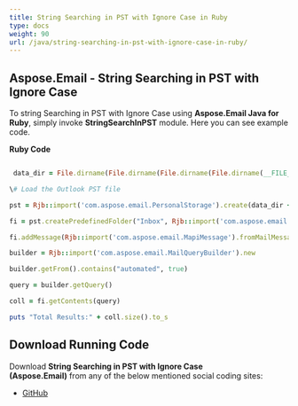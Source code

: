 ```yaml
---
title: String Searching in PST with Ignore Case in Ruby
type: docs
weight: 90
url: /java/string-searching-in-pst-with-ignore-case-in-ruby/
---
```


## **Aspose.Email - String Searching in PST with Ignore Case**
To string Searching in PST with Ignore Case using **Aspose.Email Java for Ruby**, simply invoke **StringSearchInPST** module. Here you can see example code.

**Ruby Code**

```ruby

 data_dir = File.dirname(File.dirname(File.dirname(File.dirname(__FILE__)))) + '/data/'

\# Load the Outlook PST file

pst = Rjb::import('com.aspose.email.PersonalStorage').create(data_dir + "search.pst", Rjb::import('com.aspose.email.FileFormatVersion').Unicode)

fi = pst.createPredefinedFolder("Inbox", Rjb::import('com.aspose.email.StandardIpmFolder').Inbox)

fi.addMessage(Rjb::import('com.aspose.email.MapiMessage').fromMailMessage(Rjb::import('com.aspose.email.MailMessage').load(data_dir + "search.pst")))

builder = Rjb::import('com.aspose.email.MailQueryBuilder').new

builder.getFrom().contains("automated", true)

query = builder.getQuery()

coll = fi.getContents(query)

puts "Total Results:" + coll.size().to_s

```
## **Download Running Code**
Download **String Searching in PST with Ignore Case (Aspose.Email)** from any of the below mentioned social coding sites:

- [GitHub](https://github.com/aspose-email/Aspose.Email-for-Java/blob/master/Plugins/Aspose_Email_Java_for_Ruby/lib/asposeemailjava/Outlook/stringsearchinpst.rb)
